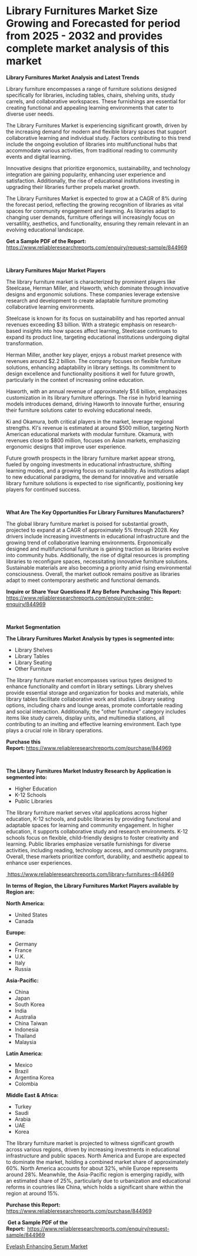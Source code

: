 <p><h1>Library Furnitures Market Size Growing and Forecasted for period from 2025 - 2032 and provides complete market analysis of this market</h1></p><p><strong>Library Furnitures Market Analysis and Latest Trends</strong></p>
<p><p>Library furniture encompasses a range of furniture solutions designed specifically for libraries, including tables, chairs, shelving units, study carrels, and collaborative workspaces. These furnishings are essential for creating functional and appealing learning environments that cater to diverse user needs. </p><p>The Library Furnitures Market is experiencing significant growth, driven by the increasing demand for modern and flexible library spaces that support collaborative learning and individual study. Factors contributing to this trend include the ongoing evolution of libraries into multifunctional hubs that accommodate various activities, from traditional reading to community events and digital learning. </p><p>Innovative designs that prioritize ergonomics, sustainability, and technology integration are gaining popularity, enhancing user experience and satisfaction. Additionally, the rise of educational institutions investing in upgrading their libraries further propels market growth. </p><p>The Library Furnitures Market is expected to grow at a CAGR of 8% during the forecast period, reflecting the growing recognition of libraries as vital spaces for community engagement and learning. As libraries adapt to changing user demands, furniture offerings will increasingly focus on versatility, aesthetics, and functionality, ensuring they remain relevant in an evolving educational landscape.</p></p>
<p><strong>Get a Sample PDF of the Report:&nbsp;</strong> <a href="https://www.reliableresearchreports.com/enquiry/request-sample/844969?utm_campaign=3543&utm_medium=2&utm_source=Github&utm_content=ia&utm_term=04042025&utm_id=library-furnitures">https://www.reliableresearchreports.com/enquiry/request-sample/844969</a></p>
<p>&nbsp;</p>
<p><strong>Library Furnitures Major Market Players</strong></p>
<p><p>The library furniture market is characterized by prominent players like Steelcase, Herman Miller, and Haworth, which dominate through innovative designs and ergonomic solutions. These companies leverage extensive research and development to create adaptable furniture promoting collaborative learning environments.</p><p>Steelcase is known for its focus on sustainability and has reported annual revenues exceeding $3 billion. With a strategic emphasis on research-based insights into how spaces affect learning, Steelcase continues to expand its product line, targeting educational institutions undergoing digital transformation.</p><p>Herman Miller, another key player, enjoys a robust market presence with revenues around $2.2 billion. The company focuses on flexible furniture solutions, enhancing adaptability in library settings. Its commitment to design excellence and functionality positions it well for future growth, particularly in the context of increasing online education.</p><p>Haworth, with an annual revenue of approximately $1.6 billion, emphasizes customization in its library furniture offerings. The rise in hybrid learning models introduces demand, driving Haworth to innovate further, ensuring their furniture solutions cater to evolving educational needs.</p><p>Ki and Okamura, both critical players in the market, leverage regional strengths. KI's revenue is estimated at around $500 million, targeting North American educational markets with modular furniture. Okamura, with revenues close to $800 million, focuses on Asian markets, emphasizing ergonomic designs that improve user experience.</p><p>Future growth prospects in the library furniture market appear strong, fueled by ongoing investments in educational infrastructure, shifting learning modes, and a growing focus on sustainability. As institutions adapt to new educational paradigms, the demand for innovative and versatile library furniture solutions is expected to rise significantly, positioning key players for continued success.</p></p>
<p>&nbsp;</p>
<p><strong>What Are The Key Opportunities For Library Furnitures Manufacturers?</strong></p>
<p><p>The global library furniture market is poised for substantial growth, projected to expand at a CAGR of approximately 5% through 2028. Key drivers include increasing investments in educational infrastructure and the growing trend of collaborative learning environments. Ergonomically designed and multifunctional furniture is gaining traction as libraries evolve into community hubs. Additionally, the rise of digital resources is prompting libraries to reconfigure spaces, necessitating innovative furniture solutions. Sustainable materials are also becoming a priority amid rising environmental consciousness. Overall, the market outlook remains positive as libraries adapt to meet contemporary aesthetic and functional demands.</p></p>
<p><strong>Inquire or Share Your Questions If Any Before Purchasing This Report:</strong> <a href="https://www.reliableresearchreports.com/enquiry/pre-order-enquiry/844969?utm_campaign=3543&utm_medium=2&utm_source=Github&utm_content=ia&utm_term=04042025&utm_id=library-furnitures">https://www.reliableresearchreports.com/enquiry/pre-order-enquiry/844969</a></p>
<p>&nbsp;</p>
<p><strong>Market Segmentation</strong></p>
<p><strong>The Library Furnitures Market Analysis by types is segmented into:</strong></p>
<p><ul><li>Library Shelves</li><li>Library Tables</li><li>Library Seating</li><li>Other Furniture</li></ul></p>
<p><p>The library furniture market encompasses various types designed to enhance functionality and comfort in library settings. Library shelves provide essential storage and organization for books and materials, while library tables facilitate collaborative work and studies. Library seating options, including chairs and lounge areas, promote comfortable reading and social interaction. Additionally, the "other furniture" category includes items like study carrels, display units, and multimedia stations, all contributing to an inviting and effective learning environment. Each type plays a crucial role in library operations.</p></p>
<p><strong>Purchase this Report:&nbsp;</strong><a href="https://www.reliableresearchreports.com/purchase/844969?utm_campaign=3543&utm_medium=2&utm_source=Github&utm_content=ia&utm_term=04042025&utm_id=library-furnitures">https://www.reliableresearchreports.com/purchase/844969</a></p>
<p>&nbsp;</p>
<p><strong>The Library Furnitures Market Industry Research by Application is segmented into:</strong></p>
<p><ul><li>Higher Education</li><li>K-12 Schools</li><li>Public Libraries</li></ul></p>
<p><p>The library furniture market serves vital applications across higher education, K-12 schools, and public libraries by providing functional and adaptable spaces for learning and community engagement. In higher education, it supports collaborative study and research environments. K-12 schools focus on flexible, child-friendly designs to foster creativity and learning. Public libraries emphasize versatile furnishings for diverse activities, including reading, technology access, and community programs. Overall, these markets prioritize comfort, durability, and aesthetic appeal to enhance user experiences.</p></p>
<p><a href="https://www.reliableresearchreports.com/library-furnitures-r844969?utm_campaign=3543&utm_medium=2&utm_source=Github&utm_content=ia&utm_term=04042025&utm_id=library-furnitures">&nbsp;https://www.reliableresearchreports.com/library-furnitures-r844969</a></p>
<p><strong>In terms of Region, the Library Furnitures Market Players available by Region are:</strong></p>
<p>
    <p> <strong> North America: </strong>
        <ul>
            <li>United States</li>
            <li>Canada</li>
        </ul>
        </p> 
    <p> <strong> Europe: </strong>
        <ul>
            <li>Germany</li>
            <li>France</li>
            <li>U.K.</li>
            <li>Italy</li>
            <li>Russia</li>
        </ul>
        </p> 
    <p> <strong> Asia-Pacific: </strong>
        <ul>
            <li>China</li>
            <li>Japan</li>
            <li>South Korea</li>
            <li>India</li>
            <li>Australia</li>
            <li>China Taiwan</li>
            <li>Indonesia</li>
            <li>Thailand</li>
            <li>Malaysia</li>
        </ul>
        </p> 
    <p> <strong> Latin America: </strong>
        <ul>
            <li>Mexico</li>
            <li>Brazil</li>
            <li>Argentina Korea</li>
            <li>Colombia</li>
        </ul>
        </p> 
    <p> <strong> Middle East & Africa: </strong>
        <ul>
            <li>Turkey</li>
            <li>Saudi</li>
            <li>Arabia</li>
            <li>UAE</li>
            <li>Korea</li>
        </ul>
    </p>
    </p>
<p><p>The library furniture market is projected to witness significant growth across various regions, driven by increasing investments in educational infrastructure and public spaces. North America and Europe are expected to dominate the market, holding a combined market share of approximately 60%. North America accounts for about 32%, while Europe represents around 28%. Meanwhile, the Asia-Pacific region is emerging rapidly, with an estimated share of 25%, particularly due to urbanization and educational reforms in countries like China, which holds a significant share within the region at around 15%.</p></p>
<p><strong>Purchase this Report: </strong><a href="https://www.reliableresearchreports.com/purchase/844969?utm_campaign=3543&utm_medium=2&utm_source=Github&utm_content=ia&utm_term=04042025&utm_id=library-furnitures">https://www.reliableresearchreports.com/purchase/844969</a></p>
<p>&nbsp;<strong>Get a Sample PDF of the Report:&nbsp;&nbsp;</strong><a href="https://www.reliableresearchreports.com/enquiry/request-sample/844969?utm_campaign=3543&utm_medium=2&utm_source=Github&utm_content=ia&utm_term=04042025&utm_id=library-furnitures">https://www.reliableresearchreports.com/enquiry/request-sample/844969</a></p>
<p><strong></strong></p>
<p><p><a href="https://github.com/weisonmanych/Market-Research-Report-List-1/blob/main/eyelash-enhancing-serum-market.md?utm_campaign=3543&utm_medium=2&utm_source=Github&utm_content=ia&utm_term=04042025&utm_id=library-furnitures">Eyelash Enhancing Serum Market</a></p></p>